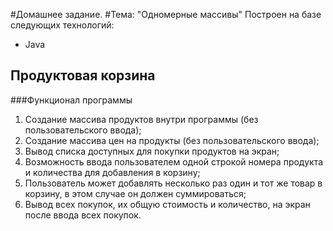 #Домашнее задание.
#Тема: "Одномерные массивы"
Построен на базе следующих технологий:
* Java
## Продуктовая корзина
###Функционал программы
1. Создание массива продуктов внутри программы (без пользовательского ввода);
2. Создание массива цен на продукты (без пользовательского ввода); 
3. Вывод списка доступных для покупки продуктов на экран; 
4. Возможность ввода пользователем одной строкой номера продукта и количества для добавления в корзину; 
5. Пользователь может добавлять несколько раз один и тот же товар в корзину, в этом случае он должен суммироваться; 
6. Вывод всех покупок, их общую стоимость и количество, на экран после ввода всех покупок.